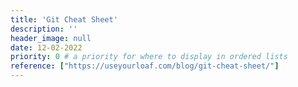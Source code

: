 ```yaml
---
title: 'Git Cheat Sheet'
description: ''
header_image: null
date: 12-02-2022
priority: 0 # a priority for where to display in ordered lists
reference: ["https://useyourloaf.com/blog/git-cheat-sheet/"]
---
```


